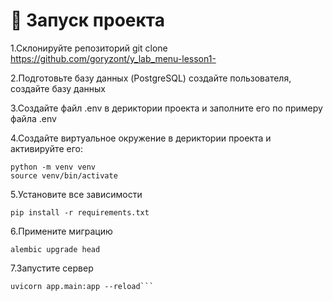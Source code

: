 # :memo:  Запуск проекта

1.Склонируйте репозиторий git clone https://github.com/goryzont/y_lab_menu-lesson1-

2.Подготовьте базу данных (PostgreSQL) создайте пользователя, создайте базу данных

3.Создайте файл .env в дериктории проекта и заполните его по примеру файла .env

4.Создайте виртуальное окружение в дериктории проекта и активируйте его:
```
python -m venv venv
source venv/bin/activate
```

5.Установите все зависимости
```
pip install -r requirements.txt
```

6.Примените миграцию
```
alembic upgrade head
```
7.Запустите сервер 
```
uvicorn app.main:app --reload```
```
